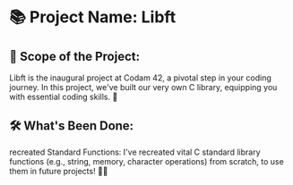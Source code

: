 # 📚 Project Name: Libft

## 🌟 Scope of the Project:
Libft is the inaugural project at Codam 42, a pivotal step in your coding journey. In this project, we've built our very own C library, equipping you with essential coding skills. 🚀

## 🛠️ What's Been Done:

recreated Standard Functions: I've recreated vital C standard library functions (e.g., string, memory, character operations) from scratch, to use them in future projects! 🔨📝
